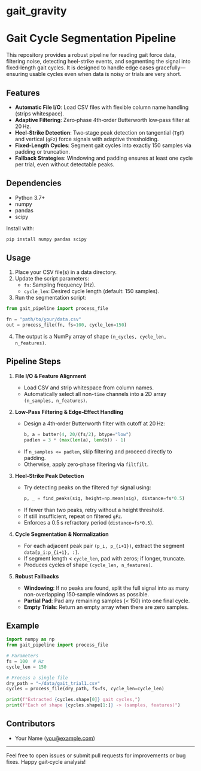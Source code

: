 # gait_gravity


# Gait Cycle Segmentation Pipeline

This repository provides a robust pipeline for reading gait force data, filtering noise, detecting heel-strike events, and segmenting the signal into fixed‑length gait cycles. It is designed to handle edge cases gracefully—ensuring usable cycles even when data is noisy or trials are very short.

## Features

- **Automatic File I/O**: Load CSV files with flexible column name handling (strips whitespace).
- **Adaptive Filtering**: Zero‑phase 4th‑order Butterworth low‑pass filter at 20 Hz.
- **Heel‑Strike Detection**: Two‑stage peak detection on tangential (`TgF`) and vertical (`gFz`) force signals with adaptive thresholding.
- **Fixed‑Length Cycles**: Segment gait cycles into exactly 150 samples via padding or truncation.
- **Fallback Strategies**: Windowing and padding ensures at least one cycle per trial, even without detectable peaks.

## Dependencies

- Python 3.7+
- numpy
- pandas
- scipy

Install with:

```bash
pip install numpy pandas scipy
```

## Usage

1. Place your CSV file(s) in a data directory.
2. Update the script parameters:
   - `fs`: Sampling frequency (Hz).
   - `cycle_len`: Desired cycle length (default: 150 samples).
3. Run the segmentation script:

```python
from gait_pipeline import process_file

fn = "path/to/your/data.csv"
out = process_file(fn, fs=100, cycle_len=150)
```

4. The output is a NumPy array of shape `(n_cycles, cycle_len, n_features)`.

## Pipeline Steps

1. **File I/O & Feature Alignment**

   - Load CSV and strip whitespace from column names.
   - Automatically select all non-`time` channels into a 2D array `(n_samples, n_features)`.

2. **Low‑Pass Filtering & Edge‑Effect Handling**

   - Design a 4th‑order Butterworth filter with cutoff at 20 Hz:
     ```python
     b, a = butter(4, 20/(fs/2), btype="low")
     padlen = 3 * (max(len(a), len(b)) - 1)
     ```
   - If `n_samples <= padlen`, skip filtering and proceed directly to padding.
   - Otherwise, apply zero‑phase filtering via `filtfilt`.

3. **Heel‑Strike Peak Detection**

   - Try detecting peaks on the filtered `TgF` signal using:
     ```python
     p, _ = find_peaks(sig, height=np.mean(sig), distance=fs*0.5)
     ```
   - If fewer than two peaks, retry without a height threshold.
   - If still insufficient, repeat on filtered `gFz`.
   - Enforces a 0.5 s refractory period (`distance=fs*0.5`).

4. **Cycle Segmentation & Normalization**

   - For each adjacent peak pair `(p_i, p_{i+1})`, extract the segment `data[p_i:p_{i+1}, :]`.
   - If segment length < `cycle_len`, pad with zeros; if longer, truncate.
   - Produces cycles of shape `(cycle_len, n_features)`.

5. **Robust Fallbacks**

   - **Windowing**: If no peaks are found, split the full signal into as many non-overlapping 150‑sample windows as possible.
   - **Partial Pad**: Pad any remaining samples (< 150) into one final cycle.
   - **Empty Trials**: Return an empty array when there are zero samples.

## Example

```python
import numpy as np
from gait_pipeline import process_file

# Parameters
fs = 100  # Hz
cycle_len = 150

# Process a single file
dry_path = "~/data/gait_trial1.csv"
cycles = process_file(dry_path, fs=fs, cycle_len=cycle_len)

print(f"Extracted {cycles.shape[0]} gait cycles,")
print(f"Each of shape {cycles.shape[1:]} -> (samples, features)")
```

## Contributors

- Your Name ([you@example.com](mailto\:you@example.com))

---

Feel free to open issues or submit pull requests for improvements or bug fixes. Happy gait‑cycle analysis!


